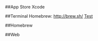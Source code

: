##App Store
Xcode


##Terminal
Homebrew:  http://brew.sh/
<a href="http://www.google.com" target="_blank">Test</a>


##Homebrew

##Web
